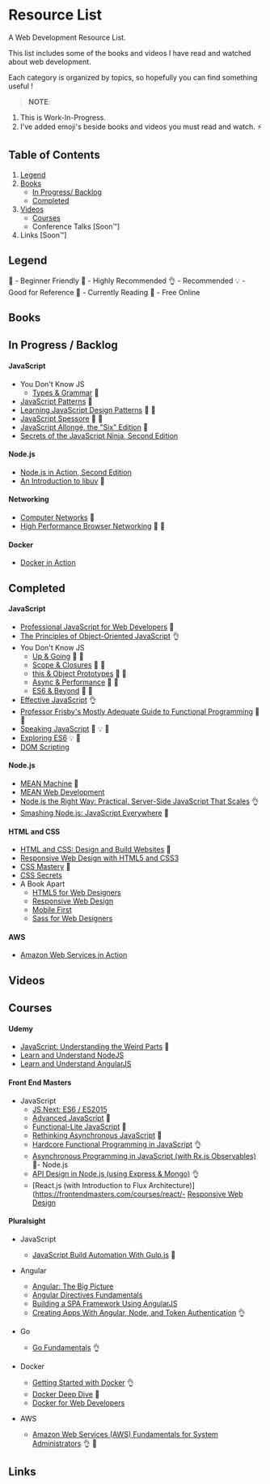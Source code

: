 Resource List
==============

A Web Development Resource List.

This list includes some of the books and videos I have read and watched about web development.

Each category is organized by topics, so hopefully you can find something useful !

> **NOTE**:
1. This is Work-In-Progress.
2. I've added emoji's beside books and videos you must read and watch. :zap:

Table of Contents
---------

1. [Legend](#legend)
2. [Books](#books)
    - [In Progress/ Backlog](#in-progress-backlog)
    - [Completed](#completed)
3. [Videos](#videos)
    - [Courses](#courses)
    - Conference Talks [Soon™]
4. Links [Soon™]

Legend
---------

:baby:    - Beginner Friendly
:star2:   - Highly Recommended
:ok_hand: - Recommended
:bulb:    - Good for Reference
:book:    - Currently Reading
:gift_heart: - Free Online

Books
-----

## In Progress / Backlog

#### JavaScript

- You Don't Know JS
    - [Types & Grammar](https://github.com/getify/You-Dont-Know-JS/blob/master/types%20&%20grammar/README.md#you-dont-know-js-types--grammar) :gift_heart:
- [JavaScript Patterns](http://shop.oreilly.com/product/9780596806767.do) :book:
- [Learning JavaScript Design Patterns](https://addyosmani.com/resources/essentialjsdesignpatterns/book/) :book: :gift_heart:
- [JavaScript Spessore](https://leanpub.com/javascript-spessore/read) :book: :gift_heart:
- [JavaScript Allongé, the "Six" Edition](https://leanpub.com/javascriptallongesix/read) :gift_heart:
- [Secrets of the JavaScript Ninja, Second Edition
](https://www.manning.com/books/secrets-of-the-javascript-ninja-second-edition)

#### Node.js

- [Node.js in Action, Second Edition](https://www.manning.com/books/node-js-in-action-second-edition)
- [An Introduction to libuv](http://nikhilm.github.io/uvbook/) :gift_heart:

#### Networking

- [Computer Networks](https://www.amazon.com/gp/product/0132126958/ref=pd_sbs_14_t_0?ie=UTF8&psc=1&refRID=2ACGY9DSPYH05BAB0JD5) :book:
- [High Performance Browser Networking](https://hpbn.co/) :book: :gift_heart:

#### Docker

- [Docker in Action](https://www.manning.com/books/docker-in-action)

## Completed

#### JavaScript

- [Professional JavaScript for Web Developers](https://www.amazon.com/Professional-JavaScript-Developers-Nicholas-Zakas/dp/1118026691) :baby:
- [The Principles of Object-Oriented JavaScript](http://shop.oreilly.com/product/9781593275402.do) :ok_hand:
- You Don't Know JS
    - [Up & Going](https://github.com/getify/You-Dont-Know-JS/blob/master/up%20&%20going/README.md#you-dont-know-js-up--going) :star2: :gift_heart:
    - [Scope & Closures](https://github.com/getify/You-Dont-Know-JS/blob/master/scope%20&%20closures/README.md#you-dont-know-js-scope--closures) :star2: :gift_heart:
    - [this & Object Prototypes](https://github.com/getify/You-Dont-Know-JS/blob/master/this%20&%20object%20prototypes/README.md#you-dont-know-js-this--object-prototypes) :star2: :gift_heart:
    - [Async & Performance](https://github.com/getify/You-Dont-Know-JS/blob/master/async%20&%20performance/README.md#you-dont-know-js-async--performance) :star2: :gift_heart:
    - [ES6 & Beyond](https://github.com/getify/You-Dont-Know-JS/blob/master/es6%20&%20beyond/README.md#you-dont-know-js-es6--beyond) :star2: :gift_heart:
- [Effective JavaScript](https://www.amazon.com/Effective-JavaScript-Specific-Software-Development/dp/0321812182) :ok_hand:
- [Professor Frisby's Mostly Adequate Guide to Functional Programming](https://github.com/MostlyAdequate/mostly-adequate-guide) :star2: :gift_heart:
- [Speaking JavaScript](http://speakingjs.com/es5/) :baby: :bulb: :gift_heart:
- [Exploring ES6](http://exploringjs.com/es6/) :bulb: :gift_heart:
- [DOM Scripting](https://www.amazon.com/DOM-Scripting-Design-JavaScript-Document/dp/1430233893)

#### Node.js

- [MEAN Machine](https://leanpub.com/mean-machine) :baby:
- [MEAN Web Development](https://www.packtpub.com/web-development/mean-web-development)
- [Node.js the Right Way: Practical, Server-Side JavaScript That Scales](https://www.amazon.com/Node-js-Right-Way-Server-Side-JavaScript/dp/1937785734) :ok_hand:
- [Smashing Node.js: JavaScript Everywhere](https://www.amazon.com/Smashing-Node-js-JavaScript-Guillermo-Rauch/dp/1119962595) :star2:

#### HTML and CSS

- [HTML and CSS: Design and Build Websites](https://www.amazon.com/HTML-CSS-Design-Build-Websites/dp/1118008189) :baby:
- [Responsive Web Design with HTML5 and CSS3
](https://www.packtpub.com/web-development/responsive-web-design-html5-and-css3)
- [CSS Mastery](https://www.amazon.com/CSS-Mastery-Advanced-Standards-Solutions/dp/1430223979) :baby:
- [CSS Secrets](http://shop.oreilly.com/product/0636920031123.do)
- A Book Apart
    - [HTML5 for Web Designers](https://abookapart.com/products/html5-for-web-designers)
    - [Responsive Web Design](https://abookapart.com/products/responsive-web-design)
    - [Mobile First](https://abookapart.com/products/mobile-first)
    - [Sass for Web Designers](https://abookapart.com/products/sass-for-web-designers)

#### AWS

- [Amazon Web Services in Action](https://www.manning.com/books/amazon-web-services-in-action)

Videos
-----

## Courses

#### Udemy

- [JavaScript: Understanding the Weird Parts](https://www.udemy.com/understand-javascript/) :star2:
- [Learn and Understand NodeJS
](https://www.udemy.com/understand-nodejs/)
- [Learn and Understand AngularJS
](https://www.udemy.com/learn-angularjs/)

#### Front End Masters

- JavaScript
    - [JS.Next: ES6 / ES2015](https://frontendmasters.com/courses/jsnext-es6/)
    - [Advanced JavaScript](https://frontendmasters.com/courses/advanced-javascript/) :star2:
    - [Functional-Lite JavaScript](https://frontendmasters.com/courses/functional-js-lite/) :star2:
    - [Rethinking Asynchronous JavaScript](https://frontendmasters.com/courses/rethinking-async-js/) :star2:
    - [Hardcore Functional Programming in JavaScript](https://frontendmasters.com/courses/functional-javascript/) :ok_hand:
    - [Asynchronous Programming in JavaScript (with Rx.js Observables)](https://frontendmasters.com/courses/asynchronous-javascript/) :star2:- Node.js
    - [API Design in Node.js (using Express & Mongo)](https://frontendmasters.com/courses/api-design-nodejs/) :ok_hand:
    - [React.js (with Introduction to Flux Architecture)](https://frontendmasters.com/courses/react/- [Responsive Web Design](https://frontendmasters.com/courses/responsive-web-design/)

#### Pluralsight

- JavaScript
    - [JavaScript Build Automation With Gulp.js](https://www.pluralsight.com/courses/javascript-build-automation-gulpjs) :star2:
- Angular
    - [Angular: The Big Picture](https://www.pluralsight.com/courses/angular-big-picture)
    - [Angular Directives Fundamentals](https://www.pluralsight.com/courses/angularjs-directive-fundamentals)
    - [Building a SPA Framework Using AngularJS](https://www.pluralsight.com/courses/building-spa-framework-angularjs)
    - [Creating Apps With Angular, Node, and Token Authentication](https://www.pluralsight.com/courses/creating-apps-angular-node-token-authentication) :ok_hand:
- Go
    - [Go Fundamentals](https://www.pluralsight.com/courses/go-fundamentals) :ok_hand:
- Docker
    - [Getting Started with Docker](https://www.pluralsight.com/courses/docker-getting-started) :ok_hand:
    - [Docker Deep Dive](https://www.pluralsight.com/courses/docker-deep-dive) :star2:
    - [Docker for Web Developers](https://www.pluralsight.com/courses/docker-web-development)

- AWS
    - [Amazon Web Services (AWS) Fundamentals for System Administrators](https://www.pluralsight.com/courses/aws-system-admin-fundamentals) :ok_hand: :gift_heart:

Links
-----